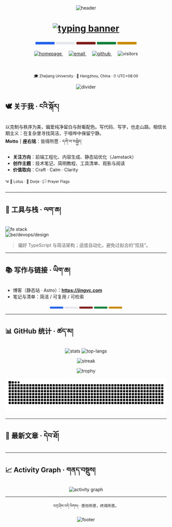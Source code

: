 <!-- ===== 顶部波浪横幅：藏式配色（绛红 ↔ 锦金） ===== -->
<p align="center">
  <img src="https://capsule-render.vercel.app/api?type=waving&height=240&text=Tashi%20Delek&fontAlign=50&fontSize=42&fontColor=ffffff&color=0:7f1d1d,100:ca8a04&desc=Jing%20%7C%20Learnerjunjun&descAlign=50&descSize=14&animation=fadeIn" alt="header" />
</p>

<!-- ===== 动态打字：藏语 + 中文 + 英文 ===== -->
<h1 align="center">
  <a href="https://jingvc.com/">
    <img src="https://readme-typing-svg.herokuapp.com?font=Noto+Serif&size=22&duration=3000&pause=900&color=CA8A04&center=true&vCenter=true&width=760&lines=%F0%9F%8C%8D+%E0%BD%96%E0%BD%80%E0%BD%B2%E0%BD%B2%E0%BD%A2%E0%BD%A6%E0%BD%B4%E0%BD%A0%E0%BD%96%E0%BD%91%E0%BD%BA%E0%BD%A1%E0%BD%BA%E0%BD%A1%E0%BC%8D+Tashi+Delek;山河辽阔%EF%BC%8C心有归处;✨+Craft+%7C+Calm+%7C+Clarity;བཀྲ་ཤིས་བདེ་ལེགས།+%7C+May+you+be+well" alt="typing banner"/>
  </a>
</h1>

<!-- ===== 经幡分隔（蓝·白·红·绿·黄） ===== -->
<div align="center">
  <span style="display:inline-block;width:60px;height:8px;background:#2563eb;border-radius:2px;"></span>
  <span style="display:inline-block;width:60px;height:8px;background:#e5e7eb;border-radius:2px;"></span>
  <span style="display:inline-block;width:60px;height:8px;background:#7f1d1d;border-radius:2px;"></span>
  <span style="display:inline-block;width:60px;height:8px;background:#15803d;border-radius:2px;"></span>
  <span style="display:inline-block;width:60px;height:8px;background:#ca8a04;border-radius:2px;"></span>
</div>

<br/>

<!-- ===== 信息卡片（统一徽章 + 简介） ===== -->
<div align="center">

  <!-- 徽章：低饱和藏式配色 -->
  <a href="https://jingvc.com/">
    <img alt="homepage" src="https://img.shields.io/badge/主页-jingvc.com-7f1d1d?style=flat&labelColor=111111&logo=googlechrome&logoColor=ca8a04" />
  </a>&emsp;
  <a href="mailto:vyuan217@gmail.com">
    <img alt="email" src="https://img.shields.io/badge/邮箱-vyuan217%40gmail.com-7f1d1d?style=flat&labelColor=111111&logo=gmail&logoColor=ca8a04" />
  </a>&emsp;
  <a href="https://github.com/learnerjunjun">
    <img alt="github" src="https://img.shields.io/badge/GitHub-@learnerjunjun-7f1d1d?style=flat&labelColor=111111&logo=github&logoColor=ca8a04" />
  </a>&emsp;
  <img alt="visitors" src="https://komarev.com/ghpvc/?username=learnerjunjun&style=flat&label=Visitors&color=7f1d1d"/>

  <!-- 简介 -->
  <br/><br/>
  <sub>🎓 Zhejiang University · 📍 Hangzhou, China · ⏰ UTC+08:00</sub>
</div>

<!-- ===== 细金色分隔线 ===== -->
<div align="center">
  <img src="https://img.shields.io/badge/-%20-%20?style=flat&logoColor=white&labelColor=111111&color=ca8a04" alt="divider"/>
</div>

## 🕊️ 关于我 · ངའི་སྐོར།
以克制与秩序为美，偏爱纯净留白与耐看配色。写代码、写字，也走山路。相信长期主义：在复杂里寻找简洁，于喧哗中保留宁静。  
**Motto｜座右铭**：皆得所愿 · དགེ་བ་བསྐྱེད་

- **关注方向**：前端工程化、内容生成、静态站优化（Jamstack）
- **创作主题**：技术笔记、简明教程、工具清单、观影与阅读
- **价值取向**：Craft · Calm · Clarity

<!-- 莲花 + 金刚杵小标识 -->
<p>
  <sub>༄ 🌸 Lotus · 🔱 Dorje · 🏳️ Prayer Flags</sub>
</p>

---

## 🧰 工具与栈 · ལག་ཆ།
<p>
  <img src="https://skillicons.dev/icons?i=ts,js,vue,react,nodejs,vite,vitest,webpack,vercel&perline=9" alt="fe stack"/><br/>
  <img src="https://skillicons.dev/icons?i=go,python,linux,docker,nginx,git,githubactions,figma,vscode&perline=9" alt="be/devops/design"/>
</p>

> 偏好 TypeScript 与简洁架构；适度自动化，避免过拟合的“炫技”。

---

## 📚 写作与链接 · ཡིག་ཆ།
- 博客（静态站 · Astro）：**https://jingvc.com**
- 笔记与清单：简洁 / 可复用 / 可检索

<!-- 经幡色带二次分隔 -->
<div align="center">
  <span style="display:inline-block;width:42px;height:6px;background:#2563eb;border-radius:2px;"></span>
  <span style="display:inline-block;width:42px;height:6px;background:#e5e7eb;border-radius:2px;"></span>
  <span style="display:inline-block;width:42px;height:6px;background:#7f1d1d;border-radius:2px;"></span>
  <span style="display:inline-block;width:42px;height:6px;background:#15803d;border-radius:2px;"></span>
  <span style="display:inline-block;width:42px;height:6px;background:#ca8a04;border-radius:2px;"></span>
</div>

---

## 📊 GitHub 统计 · ཚད་མ།
<p align="center">
  <img height="158" src="https://github-readme-stats.vercel.app/api?username=learnerjunjun&show_icons=true&theme=calm&hide_title=true&hide_border=true&include_all_commits=true&count_private=true" alt="stats"/>
  <img height="158" src="https://github-readme-stats.vercel.app/api/top-langs/?username=learnerjunjun&layout=compact&langs_count=8&theme=calm&hide_border=true" alt="top-langs"/>
</p>
<p align="center">
  <img src="https://github-readme-streak-stats.herokuapp.com/?user=learnerjunjun&theme=calm&hide_border=true" alt="streak"/>
</p>
<p align="center">
  <img src="https://github-profile-trophy.vercel.app/?username=learnerjunjun&theme=flat&no-frame=true&no-bg=true&row=1&column=7" alt="trophy"/>
</p>

<!-- 贪吃蛇贡献图 -->
<div align="center">
  <picture>
    <source media="(prefers-color-scheme: dark)" srcset="https://raw.githubusercontent.com/learnerjunjun/learnerjunjun/output/github-contribution-grid-snake-dark.svg">
    <source media="(prefers-color-scheme: light)" srcset="https://raw.githubusercontent.com/learnerjunjun/learnerjunjun/output/github-contribution-grid-snake.svg">
    <img alt="github contribution grid snake animation" src="https://raw.githubusercontent.com/learnerjunjun/learnerjunjun/output/github-contribution-grid-snake.svg">
  </picture>
</div>

---

## 📝 最新文章 · དེབ་ཐོ།
<!-- BLOG-POST-LIST:START -->
<!-- 通过 GitHub Actions 自动更新 -->
<!-- BLOG-POST-LIST:END -->

---

## 📈 Activity Graph · གནད་བསྡུས།
<div align="center">
  <img src="https://github-readme-activity-graph.vercel.app/graph?username=learnerjunjun&theme=dracula&hide_border=true" alt="activity graph"/>
</div>

---

<!-- 祝福语 + 尾注 -->
<div align="center">
  <sub>བཀྲ་ཤིས་བདེ་ལེགས། · 愿你所愿，终得所愿。</sub>
</div>

<!-- 底部波浪横幅 -->
<p align="center">
  <img src="https://capsule-render.vercel.app/api?type=waving&height=140&section=footer&color=0:7f1d1d,100:ca8a04" alt="footer" />
</p>
